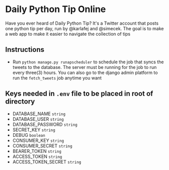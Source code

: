 # Daily Python Tip Online
 Have you ever heard of Daily Python Tip? It's a Twitter account that posts one python tip per day, run by @karlafej and @simecek.  The goal is to make a web app to make it easier to navigate the collection of tips
## Instructions
- Run ```python manage.py runapscheduler``` to schedule the job that syncs
 the tweets to the database. The server must be running for the job to run
  every three(3) hours. You can also go to the django admin
   platform to run the ```fetch_tweets``` job anytime you want
## Keys needed in ```.env``` file to be placed in root of directory
- DATABASE_NAME ```string```
- DATABASE_USER ```string```
- DATABASE_PASSWORD ```string```
- SECRET_KEY ```string```
- DEBUG ```boolean```
- CONSUMER_KEY ```string```
- CONSUMER_SECRET ```string```
- BEARER_TOKEN ```string```
- ACCESS_TOKEN ```string```
- ACCESS_TOKEN_SECRET ```string```